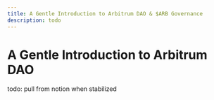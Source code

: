 ```yaml
---
title: A Gentle Introduction to Arbitrum DAO & $ARB Governance
description: todo
---
```


# A Gentle Introduction to Arbitrum DAO

todo: pull from notion when stabilized


